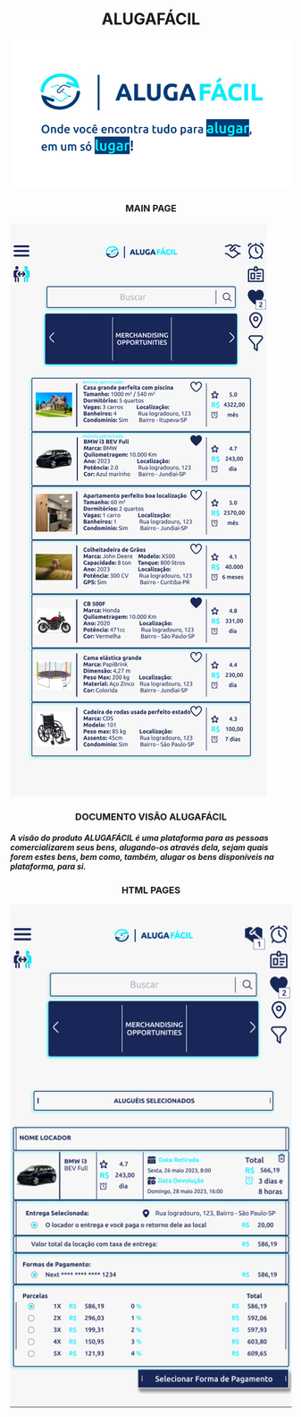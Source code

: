 <p align="center">
  
<h1 align="center">
  ALUGAFÁCIL
</h1>

<img src="FrontEnd/assets/images/AlugafacilIntro.png">


<h3 align="center">
  MAIN PAGE
</h3>

<img src="FrontEnd/assets/images/Alugafacil.png">  

<h3 align="center">
  DOCUMENTO VISÃO ALUGAFÁCIL
</h3>

<h5 text-align="justify">
  A visão do produto ALUGAFÁCIL é uma plataforma para as pessoas comercializarem seus bens, alugando-os através dela, sejam quais forem estes bens, bem como, também, alugar os bens disponíveis na plataforma, para si.
</h5>
<h3 align="center">
  HTML PAGES
</h3>
<img src="FrontEnd/assets/images/Alugafacil2.png">



</p>
